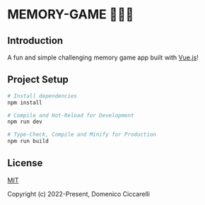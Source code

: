 # MEMORY-GAME 🧠🤔💡

## Introduction

A fun and simple challenging memory game app built with [Vue.js](https://vuejs.org/)!

## Project Setup

``` bash
# Install dependencies
npm install

# Compile and Hot-Reload for Development
npm run dev

# Type-Check, Compile and Minify for Production
npm run build
```

## License

[MIT](http://opensource.org/licenses/MIT)

Copyright (c) 2022-Present, Domenico Ciccarelli
